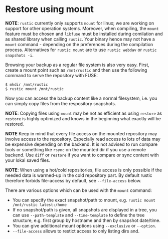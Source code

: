 # Restore using mount

**NOTE**: `rustic` currently only supports `mount` for linux; we are working on
support for other operation systems. Moreover, when compiling, the `mount`
feature must be chosen and `libfuse` must be installed during comilation and as
shared library when calling `rustic`. Your binary hence may not have a `mount`
command - depending on the preferences during the compilation process.
Alternatives for `rustic mount` are to use `rustic webdav` or
`rustic snapshots -i`.

Browsing your backup as a regular file system is also very easy. First, create a
mount point such as `/mnt/rustic` and then use the following command to serve
the repository with FUSE:

```console
$ mkdir /mnt/rustic
$ rustic mount /mnt/rustic
```

Now you can access the backup content like a normal filesystem, i.e. you can
simply copy files from the respository snapshots.

**NOTE**: Copying files using `mount` may be not as efficient as using `restore`
as `restore` is highly optimized and knows in the beginning what exactly will be
restored.

**NOTE** Keep in mind that every file access on the mounted repository may
involve access to the repository. Especially read access to lots of data may be
expensive depending on the backend. It is not advised to run compare tools or
something like `rsync` on the mounted dir if you use a remote backend. Use
`diff` or `restore` if you want to compare or sync content with your lokal saved
files.

**NOTE**: When using a hot/cold repositories, file access is only possible if
the needed data is warmed-up in the cold repository part. By default rustic
therefore forbids file-access by default, see `--file-access` below.

There are various options which can be used with the `mount` command:

- You can specify the exact snapshot/path to mount, e.g.
  `rustic mount /mnt/rustic latest:/home`
- If no snapshot/path is given, all snapshots are displayed in a tree, you can
  use `--path-template` and `--time-template` to define the tree structure, e.g.
  first group by hostname and then by snapshot date/time.
- You can give additional mount options using `--exclusive` or `--option`.
- `--file-access` allows to restict access to only listing dirs and.

<!-- TODO!:
Mounting repositories via FUSE is only possible on Linux, macOS and FreeBSD. On
Linux, the `fuse` kernel module needs to be loaded and the `fusermount` command
needs to be in the `PATH`. On macOS, you need
[FUSE for macOS](https://osxfuse.github.io/). On FreeBSD, you may need to
install FUSE and load the kernel module (`kldload fuse`).

rustic supports storage and preservation of hard links. However, since hard
links exist in the scope of a filesystem by definition, restoring hard links
from a fuse mount should be done by a program that preserves hard links. A
program that does so is `rsync`, used with the option --hard-links.
-->
